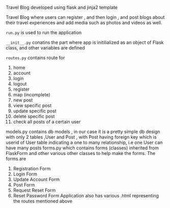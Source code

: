 Travel Blog developed using flask and jinja2 template

Travel Blog where users can register , and then login , and post blogs about their travel experiences and add media such as photos and videos as well.

```run.py``` is used to run the application

```__init__.py``` conatins the part where app is initilialized as an object of Flask class, and other variables are defined

```routes.py``` contains route for

1. home
2. account
3. login
4. logout
5. register
6. map (incomplete)
7. new post
8. view specific post
9. update specific post
10. delete specific post
11. check all posts of a certain user

models.py contains db models , in our case it is a pretty simple db design with only 2 tables ,User and Post , with Post having foreign key which is userid of User table indicating a one to many relationship, i.e one User can have many posts forms.py which contains forms (classes) inherited from FlaskForm and other various other classes to help make the forms. The forms are

1. Registration Form
2. Login Form
3. Update Account Form
4. Post Form
5. Request Reset Form
6. Reset Password Form
Application also has various .html representing the routes mentioned above
